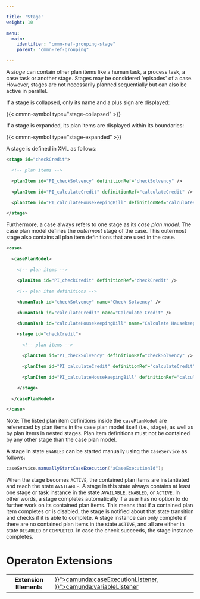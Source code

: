 ```yaml
---

title: 'Stage'
weight: 10

menu:
  main:
    identifier: "cmmn-ref-grouping-stage"
    parent: "cmmn-ref-grouping"

---
```


A *stage* can contain other plan items like a human task, a process task, a case task or another stage. Stages may be considered 'episodes' of a case. However, stages are not necessarily planned sequentially but can also be active in parallel.

If a stage is collapsed, only its name and a plus sign are displayed:

{{< cmmn-symbol type="stage-collapsed" >}}

If a stage is expanded, its plan items are displayed within its boundaries:

{{< cmmn-symbol type="stage-expanded" >}}

A stage is defined in XML as follows:

```xml
<stage id="checkCredit">

  <!-- plan items -->

  <planItem id="PI_checkSolvency" definitionRef="checkSolvency" />

  <planItem id="PI_calculateCredit" definitionRef="calculateCredit" />

  <planItem id="PI_calculateHousekeepingBill" definitionRef="calculateHousekeepingBill" />

</stage>
```

Furthermore, a case always refers to one stage as its *case plan model*. The case plan model defines the *outermost* stage of the case. This outermost stage also contains all plan item definitions that are used in the case.

```xml
<case>

  <casePlanModel>

    <!-- plan items -->

    <planItem id="PI_checkCredit" definitionRef="checkCredit" />

    <!-- plan item definitions -->

    <humanTask id="checkSolvency" name="Check Solvency" />

    <humanTask id="calculateCredit" name="Calculate Credit" />

    <humanTask id="calculateHousekeepingBill" name="Calculate Hausekeeping Bill" />

    <stage id="checkCredit">

      <!-- plan items -->

      <planItem id="PI_checkSolvency" definitionRef="checkSolvency" />

      <planItem id="PI_calculateCredit" definitionRef="calculateCredit" />

      <planItem id="PI_calculateHousekeepingBill" definitionRef="calculateHousekeepingBill" />

    </stage>

  </casePlanModel>

</case>
```

Note: The listed plan item definitions inside the `casePlanModel` are referenced by plan items in the case plan model itself (i.e., stage), as well as by plan items in nested stages. Plan item definitions must not be contained by any other stage than the case plan model.

A stage in state `ENABLED` can be started manually using the `CaseService` as follows:

```java
caseService.manuallyStartCaseExecution("aCaseExecutionId");
```

When the stage becomes `ACTIVE`, the contained plan items are instantiated and reach the state `AVAILABLE`. A stage in this state always contains at least one stage or task instance in the state `AVAILABLE`, `ENABLED`, or `ACTIVE`. In other words, a stage completes automatically if a user has no option to do further work on its contained plan items. This means that if a contained plan item completes or is disabled, the stage is notified about that state transition and checks if it is able to complete. A stage instance can only complete if there are no contained plan items in the state `ACTIVE`, and all are either in state `DISABLED` or `COMPLETED`. In case the check succeeds, the stage instance completes.

# Operaton Extensions

<table class="table table-striped">
  <tr>
    <th>Extension Elements</th>
    <td>
      <a href="{{< ref "/manual/reference/cmmn11/custom-extensions/camunda-elements.md#caseexecutionlistener" >}}">camunda:caseExecutionListener</a>,
      <a href="{{< ref "/manual/reference/cmmn11/custom-extensions/camunda-elements.md#variablelistener" >}}">camunda:variableListener</a>
    </td>
  </tr>
</table>
